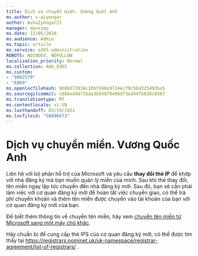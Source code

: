 ```yaml
---
title: Dịch vụ chuyển miền. Vương Quốc Anh
ms.author: v-aiyengar
author: AshaIyengar21
manager: dansimp
ms.date: 12/05/2020
ms.audience: Admin
ms.topic: article
ms.service: o365-administration
ROBOTS: NOINDEX, NOFOLLOW
localization_priority: Normal
ms.collection: Adm_O365
ms.custom:
- "9002570"
- "6969"
ms.openlocfilehash: 9b08d72834c1bbfd46e9724ecf9c564325493ba5
ms.sourcegitcommit: c08bed4071baa3bb5879496df3ed44fb828c8367
ms.translationtype: MT
ms.contentlocale: vi-VN
ms.lasthandoff: 03/19/2021
ms.locfileid: "50896673"
---
```

# <a name="uk-domain-transfers"></a>Dịch vụ chuyển miền. Vương Quốc Anh

Liên hệ với bộ phận hỗ trợ của Microsoft và yêu cầu **thay đổi thẻ IP** để khớp với nhà đăng ký mà bạn muốn quản lý miền của mình. Sau khi thẻ thay đổi, tên miền ngay lập tức chuyển đến nhà đăng ký mới. Sau đó, bạn sẽ cần phải làm việc với cơ quan đăng ký mới để hoàn tất việc chuyển giao, có thể trả phí chuyển khoản và thêm tên miền được chuyển vào tài khoản của bạn với cơ quan đăng ký mới của bạn.

Để biết thêm thông tin về chuyển tên miền, hãy xem [chuyển tên miền từ Microsoft sang một máy chủ khác](https://docs.microsoft.com/microsoft-365/admin/get-help-with-domains/transfer-a-domain-from-microsoft-to-another-host?view=o365-worldwide).

Hãy chuẩn bị để cung cấp thẻ IPS của cơ quan đăng ký mới, có thể được tìm thấy tại https://registrars.nominet.uk/uk-namespace/registrar-agreement/list-of-registrars/ .

